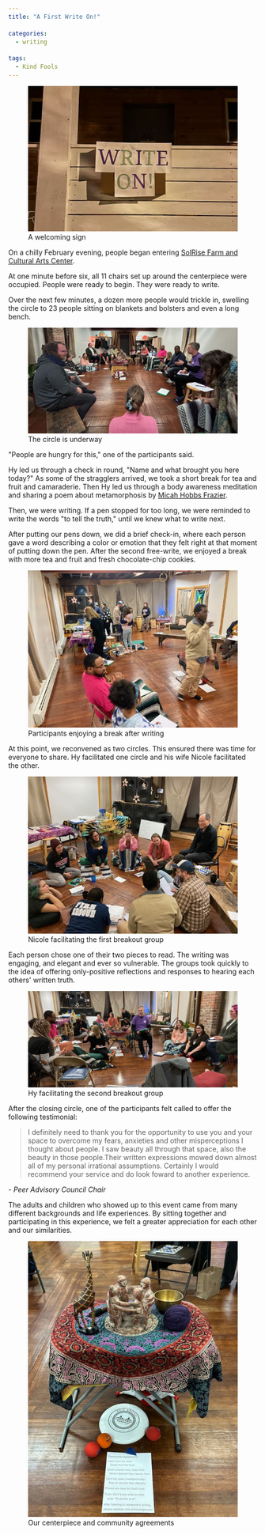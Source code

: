 ```yaml
---
title: "A First Write On!"

categories:
  - writing

tags:
  - Kind Fools
---
```


<figure class="align-center">
  <img src="/assets/images/firstwriteon/sign.jpg" alt="sign outside building">
  <figcaption>A welcoming sign</figcaption>
</figure> 


On a chilly February evening, people began entering [SolRise Farm and Cultural Arts Center](https://www.facebook.com/SolRiseBuffalo/). 


At one minute before six, all 11 chairs set up around the centerpiece were occupied. People were ready to begin. They were ready to write. 

Over the next few minutes, a dozen more people would trickle in, swelling the circle to 23 people sitting on blankets and bolsters and even a long bench. 

<figure class="align-center">
  <img src="/assets/images/firstwriteon/group.jpg" alt="people in the circle">
  <figcaption>The circle is underway</figcaption>
</figure> 

"People are hungry for this," one of the participants said. 

Hy led us through a check in round, "Name and what brought you here today?" As some of the stragglers arrived, we took a short break for tea and fruit and camaraderie. Then Hy led us through a body awareness meditation and sharing a poem about metamorphosis by [Micah Hobbs Frazier](https://micahhobbesfrazier.love). 

Then, we were writing. If a pen stopped for too long, we were reminded to write the words "to tell the truth," until we knew what to write next. 

After putting our pens down, we did a brief check-in, where each person gave a word describing a color or emotion that they felt right at that moment of putting down the pen.
After the second free-write, we enjoyed a break with more tea and fruit and fresh chocolate-chip cookies. 

<figure class="align-center">
  <img src="/assets/images/firstwriteon/break.jpg" alt="participants on a break">
  <figcaption>Participants enjoying a break after writing</figcaption>
</figure> 

At this point, we reconvened as two circles. This ensured there was time for everyone to share. Hy facilitated one circle and his wife Nicole facilitated the other. 

<figure class="align-center">
  <img src="/assets/images/firstwriteon/group1.jpg" alt="breakout group 1">
  <figcaption>Nicole facilitating the first breakout group</figcaption>
</figure> 

Each person chose one of their two pieces to read. The writing was engaging, and elegant and ever so vulnerable. The groups took quickly to the idea of offering only-positive reflections and responses to hearing each others' written truth. 

<figure class="align-center">
  <img src="/assets/images/firstwriteon/group2.jpg" alt="breakout group 2">
  <figcaption>Hy facilitating the second breakout group</figcaption>
</figure> 

After the closing circle, one of the participants felt called to offer the following testimonial:


> I definitely need to thank you for the opportunity to use you and your space to overcome my fears, anxieties and other misperceptions I thought about people. I saw beauty all through that space, also the beauty in those people.Their written expressions mowed down almost all of my personal irrational assumptions. Certainly I would recommend your service and do look foward to another experience.

<cite>- Peer Advisory Council Chair</cite>

The adults and children who showed up to this event came from many different backgrounds and life experiences. By sitting together and participating in this experience, we felt a greater appreciation for each other and our similarities.

<figure class="align-center">
  <img src="/assets/images/firstwriteon/centerpiece.jpg" alt="centerpiece">
  <figcaption>Our centerpiece and community agreements</figcaption>
</figure>


